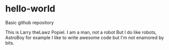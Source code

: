 # hello-world
Basic github repository

This is Larry theLawz Popiel. I am a man, not a robot
But I do like robots, AstroBoy for example
I like to write awesome code but I'm not enamored by bits.
